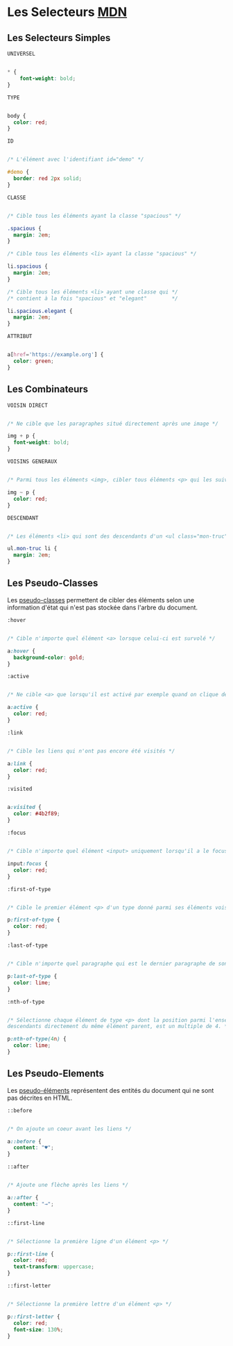 # Les Selecteurs [MDN](https://developer.mozilla.org/fr/docs/Web/CSS/CSS_Selectors)

## Les Selecteurs Simples

`UNIVERSEL`

```css

* {
    font-weight: bold;
}

````

`TYPE`

```css

body {
  color: red;
}

````

`ID`

```css

/* L'élément avec l'identifiant id="demo" */

#demo {
  border: red 2px solid;
}

````

`CLASSE`

```css

/* Cible tous les éléments ayant la classe "spacious" */

.spacious {
  margin: 2em;
}

/* Cible tous les éléments <li> ayant la classe "spacious" */

li.spacious {
  margin: 2em;
}

/* Cible tous les éléments <li> ayant une classe qui */
/* contient à la fois "spacious" et "elegant"        */

li.spacious.elegant {
  margin: 2em;
}

````

`ATTRIBUT`

```css

a[href='https://example.org'] {
  color: green;
}

````

## Les Combinateurs

`VOISIN DIRECT`

```css

/* Ne cible que les paragraphes situé directement après une image */

img + p {
  font-weight: bold;
}

```

`VOISINS GENERAUX`

```css

/* Parmi tous les éléments <img>, cibler tous éléments <p> qui les suivent. */

img ~ p {
  color: red;
}

````

`DESCENDANT`

```css

/* Les éléments <li> qui sont des descendants d'un <ul class="mon-truc"> */

ul.mon-truc li {
  margin: 2em;
}

````

## Les Pseudo-Classes

Les [pseudo-classes](https://developer.mozilla.org/fr/docs/Web/CSS/Pseudo-classes) permettent de cibler des éléments selon une information d'état qui n'est pas stockée dans l'arbre du document.

`:hover`

```css

/* Cible n'importe quel élément <a> lorsque celui-ci est survolé */

a:hover {
  background-color: gold;
}

```

`:active`

```css

/* Ne cible <a> que lorsqu'il est activé par exemple quand on clique dessus */

a:active {
  color: red;
}

```

`:link`

```css

/* Cible les liens qui n'ont pas encore été visités */

a:link {
  color: red;
}

```

`:visited`

```css

a:visited {
  color: #4b2f89;
}

```

`:focus`

```css

/* Cible n'importe quel élément <input> uniquement lorsqu'il a le focus */

input:focus {
  color: red;
}

```

`:first-of-type`

```css

/* Cible le premier élément <p> d'un type donné parmi ses éléments voisins */

p:first-of-type {
  color: red;
}

```

`:last-of-type`

```css

/* Cible n'importe quel paragraphe qui est le dernier paragraphe de son élément parent */

p:last-of-type {
  color: lime;
}

```

`:nth-of-type`

```css

/* Sélectionne chaque élément de type <p> dont la position parmi l'ensemble des éléments de type <p>
descendants directement du même élément parent, est un multiple de 4. */

p:nth-of-type(4n) {
  color: lime;
}

```

## Les Pseudo-Elements

Les [pseudo-éléments](https://developer.mozilla.org/fr/docs/Web/CSS/Pseudo-elements) représentent des entités du document qui ne sont pas décrites en HTML.

`::before`

```css

/* On ajoute un coeur avant les liens */

a::before {
  content: "♥";
}

```

`::after`

```css

/* Ajoute une flèche après les liens */

a::after {
  content: "→";
}

```

`::first-line`

```css

/* Sélectionne la première ligne d'un élément <p> */

p::first-line {
  color: red;
  text-transform: uppercase;
}

```

`::first-letter`

```css

/* Sélectionne la première lettre d'un élément <p> */

p::first-letter {
  color: red;
  font-size: 130%;
}

```
